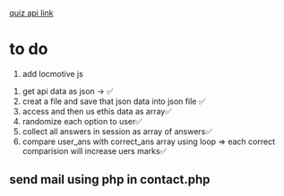[quiz api link](https://opentdb.com/api.php?amount=30&category=18&difficulty=medium&type=multiple)

# to do
1. add locmotive js

<!-- what to do when user landed on quiz webpage -->
1. get api data as json -> ✅
2. creat a file and save that json data into json file ✅
3. access and then us ethis data as array✅
4. randomize each option to user✅
5. collect all answers in session as array of answers✅
6. compare user_ans with correct_ans array using loop => each correct comparision will increase uers marks✅

## send mail using php in contact.php

